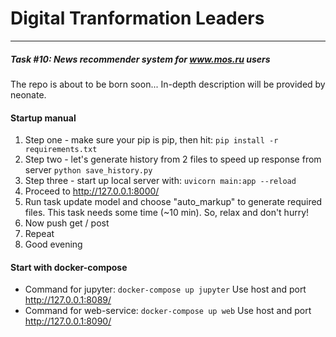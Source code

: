 # Digital Tranformation Leaders

---

##### Task #10: News recommender system for www.mos.ru users


The repo is about to be born soon... In-depth description will be provided by neonate.

#### Startup manual

1. Step one - make sure your pip is pip, then hit:
    ```pip install -r requirements.txt```
2. Step two - let's generate history from 2 files to speed up response from server
    ```python save_history.py```
3. Step three - start up local server with:
    ```uvicorn main:app --reload```
4. Proceed to http://127.0.0.1:8000/
5. Run task update model and choose "auto_markup" to generate required files. This task needs some time (~10 min). So, relax and don't hurry!
6. Now push get / post
7. Repeat
8. Good evening

#### Start with docker-compose

- Command for jupyter:
```docker-compose up jupyter``` 
Use host and port http://127.0.0.1:8089/
- Command for web-service:
```docker-compose up web```
Use host and port http://127.0.0.1:8090/
